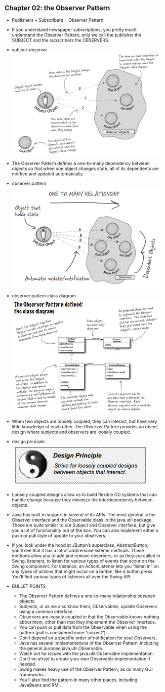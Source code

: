 ## Chapter 02: the Observer Pattern

- Publishers + Subscribers = Observer Pattern

- If you understand newspaper subscriptions, you pretty much understand the Observer Pattern, only we call the publisher the SUBJECT and the subscribers the OBSERVERS.

- subject-observer
![alt text](img/fig_2_1_Observer_pattern_1.PNG)  

- The Observer Pattern defines a one-to-many dependency between objects so that when one object changes state, all of its dependents are notified and updated automatically.

- observer pattern  
![alt text](img/fig_2_2_Observer_pattern_2.PNG)  

- observer pattern class diagram  
![alt text](img/fig_2_3_Observer_pattern_3.PNG)  

- When two objects are loosely coupled, they can interact, but have very little knowledge of each other. The Observer Pattern provides an object design where subjects and observers are loosely coupled.

- design principle  
![alt text](img/fig_2_4_Design_principle_2_1.PNG)  

- Loosely coupled designs allow us to build flexible OO systems that can handle change because they minimize the interdependency between objects.

- Java has built-in support in several of its APIs. The most general is the Observer interface and the Observable class in the java.util package. These are quite similar to our Subject and Observer interface, but give you a lot of functionality out of the box. You can also implement either a push or pull style of update to your observers.

- If you look under the hood at JButton’s superclass, AbstractButton, you’ll see that it has a lot of add/remove listener methods. These methods allow you to add and remove observers, or as they are called in Swing, listeners, to listen for various types of events that occur on the Swing component. For instance, an ActionListener lets you “listen in” on any types of actions that might occur on a button, like a button press. You’ll find various types of listeners all over the Swing API.

- BULLET POINTS
	- The Observer Pattern defines a one-to-many relationship between objects.
	- Subjects, or as we also know them, Observables, update Observers using a common interface.
	- Observers are loosely coupled in that the Observable knows nothing about them, other than that they implement the Observer Interface.
	- You can push or pull data from the Observable when using the pattern (pull is considered more “correct”).
	- Don’t depend on a specific order of notification for your Observers.
	- Java has several implementations of the Observer Pattern, including the general purpose java.util.Observable.
	- Watch out for issues with the java.util.Observable implementation.
	- Don’t be afraid to create your own Observable implementation if needed.
	- Swing makes heavy use of the Observer Pattern, as do many GUI frameworks.
	- You’ll also find the pattern in many other places, including JavaBeans and RMI.
